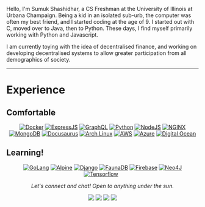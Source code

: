

Hello, I'm Sumuk Shashidhar, a CS Freshman at the University of Illinois at Urbana Champaign. Being a kid in an isolated sub-urb, the computer was often my best friend, and I started coding at the age of 9. I started out with C, moved over to Java, then to Python. These days, I find myself primarily working with Python and Javascript. 

I am currently toying with the idea of decentralised finance, and working on developing decentralised systems to allow greater participation from all demographics of society.

<hr>


# Experience

## Comfortable

<div align='center'>
  <a href='' target="_blank"><img src="https://www.vectorlogo.zone/logos/docker/docker-ar21.svg" alt="Docker"/></a>
  <a href='' target="_blank"><img src="https://www.vectorlogo.zone/logos/expressjs/expressjs-ar21.svg" alt="ExpressJS"/></a>
  <a href='' target="_blank"><img src="https://www.vectorlogo.zone/logos/graphql/graphql-ar21.svg" alt="GraphQL"/></a>
  <a href='' target="_blank"><img src="https://www.vectorlogo.zone/logos/python/python-ar21.svg" alt="Python"/></a>
  <a href='' target="_blank"><img src="https://www.vectorlogo.zone/logos/nodejs/nodejs-horizontal.svg" alt="NodeJS"/></a>
  <a href='' target="_blank"><img src="https://www.vectorlogo.zone/logos/nginx/nginx-ar21.svg" alt="NGINX"/></a>
  <a href='' target="_blank"><img src="https://www.vectorlogo.zone/logos/mongodb/mongodb-ar21.svg" alt="MongoDB"/></a>
  <a href='' target="_blank"><img src="https://www.vectorlogo.zone/logos/docusaurus/docusaurus-ar21.svg" alt="Docusaurus"/></a>
  <a href='' target="_blank"><img src="https://www.vectorlogo.zone/logos/archlinux/archlinux-ar21.svg" alt="Arch Linux"/></a>
  <a href='' target="_blank"><img src="https://www.vectorlogo.zone/logos/amazon_aws/amazon_aws-ar21.svg" alt="AWS"/></a>
  <a href='' target="_blank"><img src="https://www.vectorlogo.zone/logos/microsoft_azure/microsoft_azure-ar21.svg" alt="Azure"/></a>
  <a href='' target="_blank"><img src="https://www.vectorlogo.zone/logos/digitalocean/digitalocean-ar21.svg" alt="Digital Ocean"/></a>
</div>

## Learning!
<div align='center'>
  <a href='' target="_blank"><img src="https://www.vectorlogo.zone/logos/golang/golang-ar21.svg" alt="GoLang"/></a>
  <a href='' target="_blank"><img src="https://www.vectorlogo.zone/logos/alpinelinux/alpinelinux-ar21.svg" alt="Alpine"/></a>
  <a href='' target="_blank"><img src="https://www.vectorlogo.zone/logos/djangoproject/djangoproject-ar21.svg" alt="Django"/></a>
  <a href='' target="_blank"><img src="https://www.vectorlogo.zone/logos/fauna/fauna-ar21.svg" alt="FaunaDB"/></a>
  <a href='' target="_blank"><img src="https://www.vectorlogo.zone/logos/firebase/firebase-ar21.svg" alt="Firebase"/></a>
  <a href='' target="_blank"><img src="https://www.vectorlogo.zone/logos/neo4j/neo4j-ar21.svg" alt="Neo4J"/></a>
  <a href='' target="_blank"><img src="https://www.vectorlogo.zone/logos/tensorflow/tensorflow-ar21.svg" alt="Tensorflow"/></a>
  <a href='' target="_blank"><img src="" alt="" width="" height=""/></a>
  <a href='' target="_blank"><img src="" alt="" width="" height=""/></a>
</div>

<p align="center">
  <i>Let's connect and chat! Open to anything under the sun.</i>

  <p align="center">
    <a href="https://twitter.com/sumukshashidhar" alt="Twitter"><img src="https://raw.githubusercontent.com/sumukshashidhar/sumukshashidhar/master/readme/twitter-fill.svg"></a>
    <a href="https://www.linkedin.com/in/sumuks/" alt="Linkedin"><img src="https://raw.githubusercontent.com/sumukshashidhar/sumukshashidhar/master/readme/linkedin-fill.svg"></a>
    <a href="mailto:sumuk@sumukshashidhar.com" alt="Contact me"><img src="https://raw.githubusercontent.com/sumukshashidhar/sumukshashidhar/master/readme/mail-fill.svg"></a>
    <a href="https://sumukshashidhar.com" alt="My site"><img src="https://raw.githubusercontent.com/sumukshashidhar/sumukshashidhar/master/readme/external-link-line.svg"></a>
  </p>
